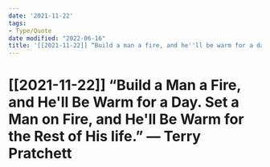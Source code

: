 ```yaml
---
date: '2021-11-22'
tags:
- Type/Quote
date modified: "2022-06-16"
title: '[[2021-11-22]] “Build a man a fire, and he''ll be warm for a day. Set a man on fire, and he''ll be warm for the rest of his life.” ― Terry Pratchett'
---
```


# [[2021-11-22]] “Build a Man a Fire, and He'll Be Warm for a Day. Set a Man on Fire, and He'll Be Warm for the Rest of His life.” ― Terry Pratchett

